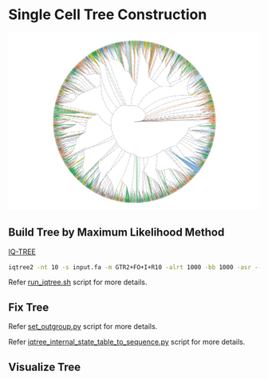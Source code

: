# Single Cell Tree Construction

![Tree](../docs/tree.png)

## Build Tree by Maximum Likelihood Method

[IQ-TREE](https://github.com/Cibiv/IQ-TREE)

```bash
iqtree2 -nt 10 -s input.fa -m GTR2+FO+I+R10 -alrt 1000 -bb 1000 -asr --mlrate -wslmr -wspmr
```

Refer [run_iqtree.sh](run_iqtree.sh) script for more details.

## Fix Tree

Refer [set_outgroup.py](set_outgroup.py) script for more details.

Refer [iqtree_internal_state_table_to_sequence.py](iqtree_internal_state_table_to_sequence.py) script for more details.

## Visualize Tree
